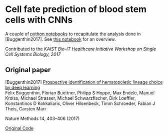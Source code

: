 # Cell fate prediction of blood stem cells with CNNs

A couple of [python notebooks](presentation) to recapitulate the analysis done in [Buggenthin2017]. See [this notebook](presentation/0_overview.ipynb) for an overview.

Contributed to the *KAIST Bio-IT Healthcare Initiative Workshop on Single Cell Systems Biology, 2017*


## Original paper

[Buggenthin2017]
[Prospective identification of hematopoietic lineage choice by deep learning](http://www.nature.com/nmeth/journal/v14/n4/full/nmeth.4182.html)    
Felix Buggenthin, Florian Buettner, Philipp S Hoppe, Max Endele, Manuel Kroiss, Michael Strasser, Michael Schwarzfischer, Dirk Loeffler, Konstantinos D Kokkaliaris, Oliver Hilsenbeck, Timm Schroeder, Fabian J Theis, Carsten Marr<p>
Nature Methods 14, 403–406 (2017)

[Original Code](https://github.com/QSCD/HematoFatePrediction) 
